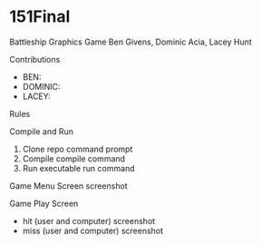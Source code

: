 # 151Final
Battleship Graphics Game
Ben Givens, Dominic Acia, Lacey Hunt

Contributions
- BEN:
- DOMINIC:
- LACEY: 

Rules

Compile and Run
1. Clone repo
        command prompt
2. Compile
        compile command
3. Run executable
        run command

Game Menu Screen
        screenshot

Game Play Screen
- hit (user and computer)
        screenshot
- miss (user and computer)
        screenshot